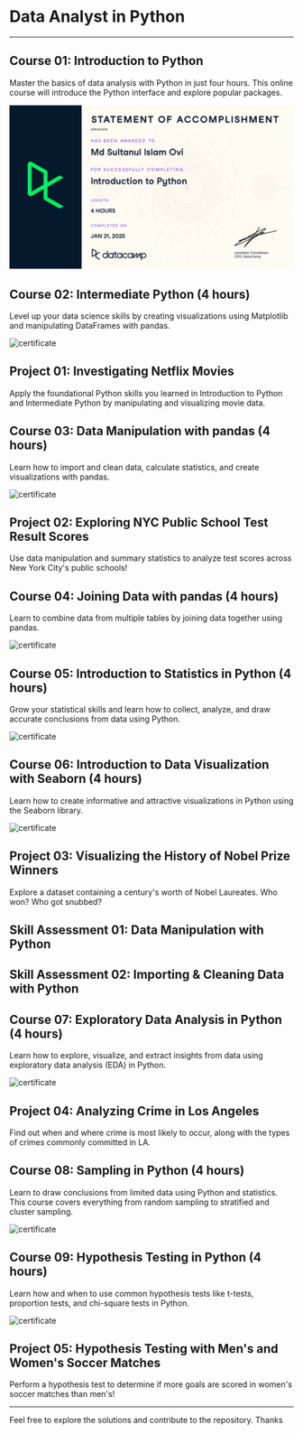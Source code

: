 # Data Analyst in Python

---

## Course 01: Introduction to Python

Master the basics of data analysis with Python in just four hours. This online course will introduce the Python interface and explore popular packages.

![](Certificates/c1_certificate.jpg)

## Course 02: Intermediate Python (4 hours)

Level up your data science skills by creating visualizations using Matplotlib and manipulating DataFrames with pandas.

![certificate](Certificates/c2_certificate.jpg)

## Project 01: Investigating Netflix Movies

Apply the foundational Python skills you learned in Introduction to Python and Intermediate Python by manipulating and visualizing movie data.

## Course 03: Data Manipulation with pandas (4 hours)

Learn how to import and clean data, calculate statistics, and create visualizations with pandas.

![certificate](Certificates/c3_certificate.jpg)

## Project 02: Exploring NYC Public School Test Result Scores

Use data manipulation and summary statistics to analyze test scores across New York City's public schools!

## Course 04: Joining Data with pandas (4 hours)

Learn to combine data from multiple tables by joining data together using pandas.

![certificate](Certificates/c4_certificate.jpg)

## Course 05: Introduction to Statistics in Python (4 hours)

Grow your statistical skills and learn how to collect, analyze, and draw accurate conclusions from data using Python.

![certificate](Certificates/c5_certificate.jpg)

## Course 06: Introduction to Data Visualization with Seaborn (4 hours)

Learn how to create informative and attractive visualizations in Python using the Seaborn library.

![certificate](Certificates/c6_certificate.jpg)

## Project 03: Visualizing the History of Nobel Prize Winners

Explore a dataset containing a century's worth of Nobel Laureates. Who won? Who got snubbed?

## Skill Assessment 01: Data Manipulation with Python

## Skill Assessment 02: Importing & Cleaning Data with Python

## Course 07: Exploratory Data Analysis in Python (4 hours)

Learn how to explore, visualize, and extract insights from data using exploratory data analysis (EDA) in Python.

![certificate](Certificates/c7_certificate.jpg)

## Project 04: Analyzing Crime in Los Angeles

Find out when and where crime is most likely to occur, along with the types of crimes commonly committed in LA.

## Course 08: Sampling in Python (4 hours)

Learn to draw conclusions from limited data using Python and statistics. This course covers everything from random sampling to stratified and cluster sampling.

![certificate](Certificates/c8_certificate.jpg)

## Course 09: Hypothesis Testing in Python (4 hours)

Learn how and when to use common hypothesis tests like t-tests, proportion tests, and chi-square tests in Python.

![certificate](Certificates/c9_certificate.jpg)

## Project 05: Hypothesis Testing with Men's and Women's Soccer Matches

Perform a hypothesis test to determine if more goals are scored in women's soccer matches than men's!

---

Feel free to explore the solutions and contribute to the repository. Thanks
